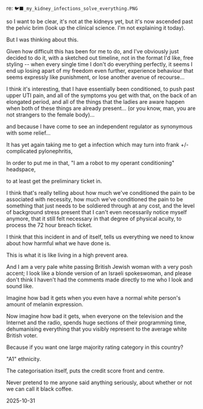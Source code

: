 re: `🐦‍⬛_my_kidney_infections_solve_everything.PNG`

so I want to be clear, it's not at the kidneys yet, but it's now ascended past the pelvic brim (look up the clinical science. I'm not explaining it today).  

But I was thinking about this.  

Given how difficult this has been for me to do, and I've obviously just decided to do it, with a sketched out timeline, not in the format I'd like, free styling -- when every single time I don't do everything perfectly, it seems I end up losing apart of my freedom even further, experience behaviour that seems expressly like punishment, or lose another avenue of recourse...  

I think it's interesting, that I have essentially been conditioned, to push past upper UTI pain, and all of the symptoms you get with that, on the back of an elongated period, and all of the things that the ladies are aware happen when both of these things are already present... (or you know, man, you are not strangers to the female body)...  

and because I have come to see an independent regulator as synonymous with some relief...  

It has yet again taking me to get a infection which may turn into frank +/- complicated pylonephritis,  

In order to put me in that, "I am a robot to my operant conditioning" headspace,  

to at least get the preliminary ticket in.  

I think that's really telling about how much we've conditioned the pain to be associated with necessity, how much we've conditioned the pain to be something that just needs to be soldiered through at any cost, and the level of background stress present that I can't even necessarily notice myself anymore, that it still felt necessary in that degree of physical acuity, to process the 72 hour breach ticket.  

I think that this incident in and of itself, tells us everything we need to know about how harmful what we have done is.  

This is what it is like living in a high prevent area.  

And I am a very pale white passing British Jewish woman with a very posh accent; I look like a blonde version of an Israeli spokeswoman, and please don't think I haven't had the comments made directly to me who I look and sound like.  

Imagine how bad it gets when you even have a normal white person's amount of melanin expression.  

Now imagine how bad it gets, when everyone on the television and the Internet and the radio, spends huge sections of their programming time, dehumanising everything that you visibly represent to the average white British voter.  

Because if you want one large majority rating category in this country?  

"A1" ethnicity.  

The categorisation itself, puts the credit score front and centre.  

Never pretend to me anyone said anything seriously, about whether or not we can call it black coffee.  

2025-10-31
